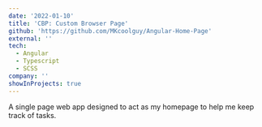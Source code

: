 ```yaml
---
date: '2022-01-10'
title: 'CBP: Custom Browser Page'
github: 'https://github.com/MKcoolguy/Angular-Home-Page'
external: ''
tech:
  - Angular
  - Typescript
  - SCSS
company: ''
showInProjects: true
---
```


A single page web app designed to act as my homepage to help me keep track of tasks.
